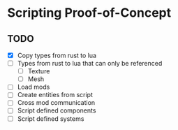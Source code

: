 
# Scripting Proof-of-Concept

## TODO

- [x] Copy types from rust to lua
- [ ] Types from rust to lua that can only be referenced
  - [ ] Texture
  - [ ] Mesh
- [ ] Load mods
- [ ] Create entities from script
- [ ] Cross mod communication
- [ ] Script defined components
- [ ] Script defined systems
